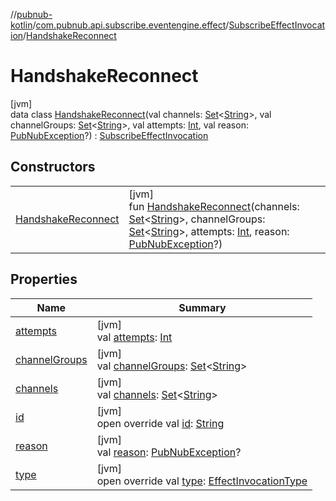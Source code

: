 //[pubnub-kotlin](../../../../index.md)/[com.pubnub.api.subscribe.eventengine.effect](../../index.md)/[SubscribeEffectInvocation](../index.md)/[HandshakeReconnect](index.md)

# HandshakeReconnect

[jvm]\
data class [HandshakeReconnect](index.md)(val channels: [Set](https://kotlinlang.org/api/latest/jvm/stdlib/kotlin.collections/-set/index.html)&lt;[String](https://kotlinlang.org/api/latest/jvm/stdlib/kotlin/-string/index.html)&gt;, val channelGroups: [Set](https://kotlinlang.org/api/latest/jvm/stdlib/kotlin.collections/-set/index.html)&lt;[String](https://kotlinlang.org/api/latest/jvm/stdlib/kotlin/-string/index.html)&gt;, val attempts: [Int](https://kotlinlang.org/api/latest/jvm/stdlib/kotlin/-int/index.html), val reason: [PubNubException](../../../com.pubnub.api/-pub-nub-exception/index.md)?) : [SubscribeEffectInvocation](../index.md)

## Constructors

| | |
|---|---|
| [HandshakeReconnect](-handshake-reconnect.md) | [jvm]<br>fun [HandshakeReconnect](-handshake-reconnect.md)(channels: [Set](https://kotlinlang.org/api/latest/jvm/stdlib/kotlin.collections/-set/index.html)&lt;[String](https://kotlinlang.org/api/latest/jvm/stdlib/kotlin/-string/index.html)&gt;, channelGroups: [Set](https://kotlinlang.org/api/latest/jvm/stdlib/kotlin.collections/-set/index.html)&lt;[String](https://kotlinlang.org/api/latest/jvm/stdlib/kotlin/-string/index.html)&gt;, attempts: [Int](https://kotlinlang.org/api/latest/jvm/stdlib/kotlin/-int/index.html), reason: [PubNubException](../../../com.pubnub.api/-pub-nub-exception/index.md)?) |

## Properties

| Name | Summary |
|---|---|
| [attempts](attempts.md) | [jvm]<br>val [attempts](attempts.md): [Int](https://kotlinlang.org/api/latest/jvm/stdlib/kotlin/-int/index.html) |
| [channelGroups](channel-groups.md) | [jvm]<br>val [channelGroups](channel-groups.md): [Set](https://kotlinlang.org/api/latest/jvm/stdlib/kotlin.collections/-set/index.html)&lt;[String](https://kotlinlang.org/api/latest/jvm/stdlib/kotlin/-string/index.html)&gt; |
| [channels](channels.md) | [jvm]<br>val [channels](channels.md): [Set](https://kotlinlang.org/api/latest/jvm/stdlib/kotlin.collections/-set/index.html)&lt;[String](https://kotlinlang.org/api/latest/jvm/stdlib/kotlin/-string/index.html)&gt; |
| [id](id.md) | [jvm]<br>open override val [id](id.md): [String](https://kotlinlang.org/api/latest/jvm/stdlib/kotlin/-string/index.html) |
| [reason](reason.md) | [jvm]<br>val [reason](reason.md): [PubNubException](../../../com.pubnub.api/-pub-nub-exception/index.md)? |
| [type](../type.md) | [jvm]<br>open override val [type](../type.md): [EffectInvocationType](../../../com.pubnub.api.eventengine/-effect-invocation-type/index.md) |
